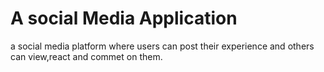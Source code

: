 # A social Media Application

a social media platform where users can post their experience and others can view,react and commet on them.
